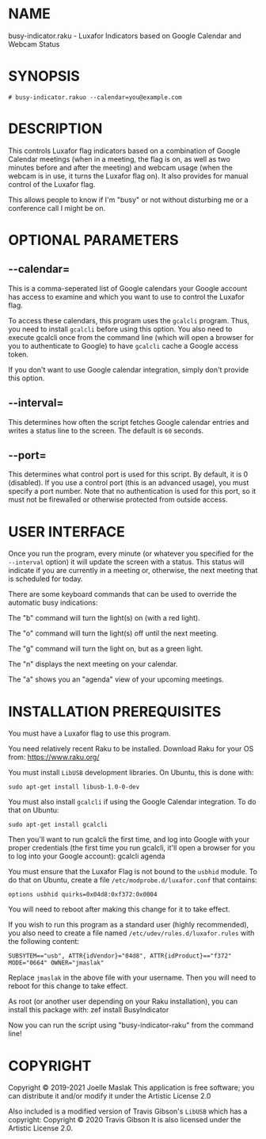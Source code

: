 NAME
====

busy-indicator.raku - Luxafor Indicators based on Google Calendar and Webcam Status

SYNOPSIS
========

    # busy-indicator.rakuo --calendar=you@example.com

DESCRIPTION
===========

This controls Luxafor flag indicators based on a combination of Google Calendar meetings (when in a meeting, the flag is on, as well as two minutes before and after the meeting) and webcam usage (when the webcam is in use, it turns the Luxafor flag on). It also provides for manual control of the Luxafor flag.

This allows people to know if I'm "busy" or not without disturbing me or a conference call I might be on.

OPTIONAL PARAMETERS
===================

--calendar=<calendar>
---------------------

This is a comma-seperated list of Google calendars your Google account has access to examine and which you want to use to control the Luxafor flag.

To access these calendars, this program uses the `gcalcli` program. Thus, you need to install `gcalcli` before using this option. You also need to execute gcalcli once from the command line (which will open a browser for you to authenticate to Google) to have `gcalcli` cache a Google access token.

If you don't want to use Google calendar integration, simply don't provide this option.

--interval=<seconds>
--------------------

This determines how often the script fetches Google calendar entries and writes a status line to the screen. The default is `60` seconds.

--port=<udp port>
-----------------

This determines what control port is used for this script. By default, it is 0 (disabled). If you use a control port (this is an advanced usage), you must specify a port number. Note that no authentication is used for this port, so it must not be firewalled or otherwise protected from outside access.

USER INTERFACE
==============

Once you run the program, every minute (or whatever you specified for the `--interval` option) it will update the screen with a status. This status will indicate if you are currently in a meeting or, otherwise, the next meeting that is scheduled for today.

There are some keyboard commands that can be used to override the automatic busy indications:

The "b" command will turn the light(s) on (with a red light).

The "o" command will turn the light(s) off until the next meeting.

The "g" command will turn the light on, but as a green light.

The "n" displays the next meeting on your calendar.

The "a" shows you an "agenda" view of your upcoming meetings.

INSTALLATION PREREQUISITES
==========================

You must have a Luxafor flag to use this program.

You need relatively recent Raku to be installed. Download Raku for your OS from: https://www.raku.org/

You must install `LibUSB` development libraries. On Ubuntu, this is done with:

    sudo apt-get install libusb-1.0-0-dev

You must also install `gcalcli` if using the Google Calendar integration. To do that on Ubuntu:

    sudo apt-get install gcalcli

Then you'll want to run gcalcli the first time, and log into Google with your proper credentials (the first time you run gcalcli, it'll open a browser for you to log into your Google account): gcalcli agenda

You must ensure that the Luxafor Flag is not bound to the `usbhid` module. To do that on Ubuntu, create a file `/etc/modprobe.d/luxafor.conf` that contains:

    options usbhid quirks=0x04d8:0xf372:0x0004

You will need to reboot after making this change for it to take effect.

If you wish to run this program as a standard user (highly recommended), you also need to create a file named `/etc/udev/rules.d/luxafor.rules` with the following content:

    SUBSYTEM=="usb", ATTR{idVendor}="04d8", ATTR{idProduct}=="f372" MODE="0664" OWNER="jmaslak"

Replace `jmaslak` in the above file with your username. Then you will need to reboot for this change to take effect.

As root (or another user depending on your Raku installation), you can install this package with: zef install BusyIndicator

Now you can run the script using "busy-indicator-raku" from the command line!

COPYRIGHT
=========

Copyright © 2019-2021 Joelle Maslak This application is free software; you can distribute it and/or modify it under the Artistic License 2.0

Also included is a modified version of Travis Gibson's `LibUSB` which has a copyright: Copyright © 2020 Travis Gibson It is also licensed under the Artistic License 2.0.

